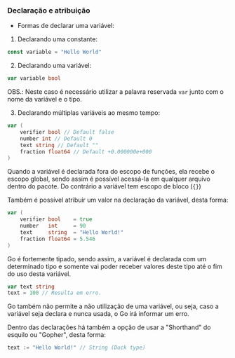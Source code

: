 ### Declaração e atribuição

- Formas de declarar uma variável:

1. Declarando uma constante:
```GO
const variable = "Hello World"
```
2. Declarando uma variável:
```GO
var variable bool
```

OBS.: Neste caso é necessário utilizar a palavra reservada `var` junto com o nome da variável e o tipo.

3. Declarando múltiplas variáveis ao mesmo tempo:
```GO
var (
	verifier bool // Default false
	number int // Default 0
	text string // Default ""
	fraction float64 // Default +0.000000e+000
)
```

Quando a variável é declarada fora do escopo de funções, ela recebe o escopo global, sendo assim é possível acessá-la
em qualquer arquivo dentro do pacote. Do contrário a variável tem escopo de bloco (`{}`)

Também é possível atribuir um valor na declaração da variável, desta forma:

```GO
var (
	verifier bool    = true
	number   int     = 90
	text     string  = "Hello World!"
	fraction float64 = 5.546
)
```

Go é fortemente tipado, sendo assim, a variável é declarada com um determinado tipo e somente vai poder receber valores
deste tipo até o fim do uso desta variável.

```GO
var text string
text = 100 // Resulta em erro.
```

Go também não permite a não utilização de uma variável, ou seja, caso a variável seja declara e nunca usada, o Go irá
informar um erro.

Dentro das declarações há também a opção de usar a "Shorthand" do esquilo ou "Gopher", desta forma:

```GO
text := "Hello World!" // String (Duck type)
```